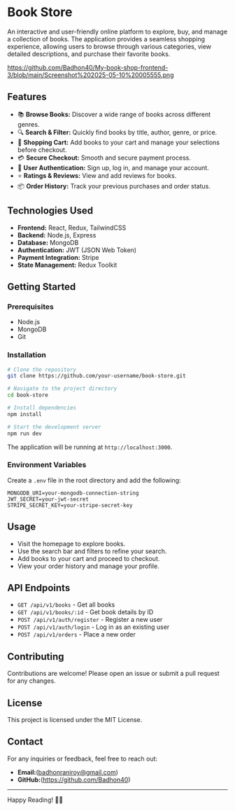 # Book Store

An interactive and user-friendly online platform to explore, buy, and manage a collection of books. The application provides a seamless shopping experience, allowing users to browse through various categories, view detailed descriptions, and purchase their favorite books.

https://github.com/Badhon40/My-book-shop-frontend-3/blob/main/Screenshot%202025-05-10%20005555.png

## Features

* 📚 **Browse Books:** Discover a wide range of books across different genres.
* 🔍 **Search & Filter:** Quickly find books by title, author, genre, or price.
* 🛒 **Shopping Cart:** Add books to your cart and manage your selections before checkout.
* 💳 **Secure Checkout:** Smooth and secure payment process.
* 📝 **User Authentication:** Sign up, log in, and manage your account.
* ⭐ **Ratings & Reviews:** View and add reviews for books.
* 📦 **Order History:** Track your previous purchases and order status.

## Technologies Used

* **Frontend:** React, Redux, TailwindCSS
* **Backend:** Node.js, Express
* **Database:** MongoDB
* **Authentication:** JWT (JSON Web Token)
* **Payment Integration:** Stripe
* **State Management:** Redux Toolkit

## Getting Started

### Prerequisites

* Node.js
* MongoDB
* Git

### Installation

```bash
# Clone the repository
git clone https://github.com/your-username/book-store.git

# Navigate to the project directory
cd book-store

# Install dependencies
npm install

# Start the development server
npm run dev
```

The application will be running at `http://localhost:3000`.

### Environment Variables

Create a `.env` file in the root directory and add the following:

```
MONGODB_URI=your-mongodb-connection-string
JWT_SECRET=your-jwt-secret
STRIPE_SECRET_KEY=your-stripe-secret-key
```

## Usage

* Visit the homepage to explore books.
* Use the search bar and filters to refine your search.
* Add books to your cart and proceed to checkout.
* View your order history and manage your profile.

## API Endpoints

* `GET /api/v1/books` - Get all books
* `GET /api/v1/books/:id` - Get book details by ID
* `POST /api/v1/auth/register` - Register a new user
* `POST /api/v1/auth/login` - Log in as an existing user
* `POST /api/v1/orders` - Place a new order

## Contributing

Contributions are welcome! Please open an issue or submit a pull request for any changes.

## License

This project is licensed under the MIT License.

## Contact

For any inquiries or feedback, feel free to reach out:

* **Email:**(badhonraniroy@gmail.com)
* **GitHub:**(https://github.com/Badhon40)

---

Happy Reading! 📖✨

